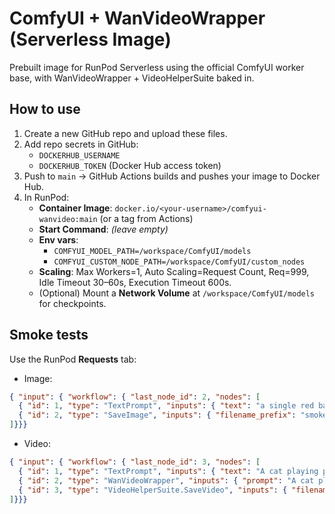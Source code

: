 # ComfyUI + WanVideoWrapper (Serverless Image)

Prebuilt image for RunPod Serverless using the official ComfyUI worker base,
with WanVideoWrapper + VideoHelperSuite baked in.

## How to use
1. Create a new GitHub repo and upload these files.
2. Add repo secrets in GitHub:
   - `DOCKERHUB_USERNAME`
   - `DOCKERHUB_TOKEN` (Docker Hub access token)
3. Push to `main` → GitHub Actions builds and pushes your image to Docker Hub.
4. In RunPod:
   - **Container Image**: `docker.io/<your-username>/comfyui-wanvideo:main` (or a tag from Actions)
   - **Start Command**: *(leave empty)*
   - **Env vars**:
     - `COMFYUI_MODEL_PATH=/workspace/ComfyUI/models`
     - `COMFYUI_CUSTOM_NODE_PATH=/workspace/ComfyUI/custom_nodes`
   - **Scaling**: Max Workers=1, Auto Scaling=Request Count, Req=999, Idle Timeout 30–60s, Execution Timeout 600s.
   - (Optional) Mount a **Network Volume** at `/workspace/ComfyUI/models` for checkpoints.

## Smoke tests
Use the RunPod **Requests** tab:
- Image:
```json
{ "input": { "workflow": { "last_node_id": 2, "nodes": [
  { "id": 1, "type": "TextPrompt", "inputs": { "text": "a single red balloon" } },
  { "id": 2, "type": "SaveImage", "inputs": { "filename_prefix": "smoke_test", "save_path": "/workspace/ComfyUI/output/" } }
]}}}
```
- Video:
```json
{ "input": { "workflow": { "last_node_id": 3, "nodes": [
  { "id": 1, "type": "TextPrompt", "inputs": { "text": "A cat playing piano" } },
  { "id": 2, "type": "WanVideoWrapper", "inputs": { "prompt": "A cat playing piano", "num_frames": 16, "fps": 8, "resolution": "512x512" } },
  { "id": 3, "type": "VideoHelperSuite.SaveVideo", "inputs": { "filename_prefix": "test_output", "frame_rate": 8, "save_path": "/workspace/ComfyUI/output/" } }
]}}}
```
